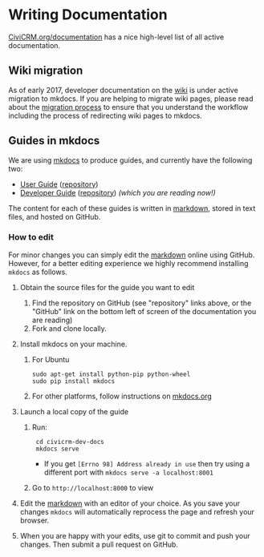 # Writing Documentation

[CiviCRM.org/documentation](https://civicrm.org/documentation) has a nice
high-level list of all active documentation.

## Wiki migration

As of early 2017, developer documentation on the [wiki] is under
active migration to mkdocs. If you are helping to migrate wiki pages, please
read about the [migration process][migration] to ensure that you understand the
workflow including the process of redirecting wiki pages to mkdocs.

[migration]: https://wiki.civicrm.org/confluence/display/CRMDOC/Content+migration+from+wiki+to+Developer+Guide
[wiki]: https://wiki.civicrm.org/confluence/display/CRMDOC/CiviCRM+Documentation

## Guides in mkdocs

We are using [mkdocs](http://www.mkdocs.org) to produce guides, and currently
have the following two:

-   [User Guide](https://docs.civicrm.org/user/en/stable/)
    ([repository](https://github.com/civicrm/civicrm-docs))
-   [Developer Guide](https://docs.civicrm.org/dev/en/master/)
    ([repository](https://github.com/civicrm/civicrm-dev-docs))
    *(which you are reading now!)*

The content for each of these guides is written in [markdown], stored in text
files, and hosted on GitHub.

### How to edit

For minor changes you can simply edit the [markdown] online using GitHub.
However, for a better editing experience we highly recommend installing
`mkdocs` as follows.

1.  Obtain the source files for the guide you want to edit
    1.  Find the repository on GitHub (see "repository" links above, or the "GitHub" link on the bottom left
        of screen of the documentation you are reading)
    1.  Fork and clone locally.
1.  Install mkdocs on your machine.
    1.  For Ubuntu

            sudo apt-get install python-pip python-wheel
            sudo pip install mkdocs

    1.  For other platforms, follow instructions on
        [mkdocs.org](http://www.mkdocs.org)

1. Launch a local copy of the guide
    1. Run:

            cd civicrm-dev-docs
            mkdocs serve

        -   If you get `[Errno 98] Address already in use` then try using a
            different port with `mkdocs serve -a localhost:8001`

    1. Go to `http://localhost:8000` to view

1.  Edit the [markdown] with an editor of your choice. As you
    save your changes `mkdocs` will automatically reprocess the page and
    refresh your browser.

1.  When you are happy with your edits, use git to commit and push your changes.
    Then submit a  pull request on GitHub.


[Markdown]: markdownrules.md
